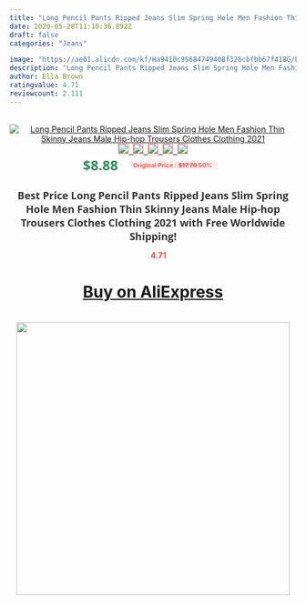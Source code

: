 ```yaml
---
title: "Long Pencil Pants Ripped Jeans Slim Spring Hole Men Fashion Thin Skinny Jeans Male Hip-hop Trousers Clothes Clothing 2021"
date: 2020-05-28T11:10:36.892Z
draft: false
categories: "Jeans"

image: "https://ae01.alicdn.com/kf/Ha9410c95684749408f326cbfbb67f418G/Long-Pencil-Pants-Ripped-Jeans-Slim-Spring-Hole-Men-Fashion-Thin-Skinny-Jeans-Male-Hip-hop.png_220x220.png"
description: "Long Pencil Pants Ripped Jeans Slim Spring Hole Men Fashion Thin Skinny Jeans Male Hip-hop Trousers Clothes Clothing 2021"
author: Ella Brown
ratingvalue: 4.71
reviewcount: 2.111
---
```

<br>
<div style="text-align: center;">
<a href="https://s.click.aliexpress.com/e/_AkjGr7" target="_blank" rel="nofollow noopener noreferrer"><img alt="Long Pencil Pants Ripped Jeans Slim Spring Hole Men Fashion Thin Skinny Jeans Male Hip-hop Trousers Clothes Clothing 2021" class="magnifier-image" src="https://ae01.alicdn.com/kf/Ha9410c95684749408f326cbfbb67f418G/Long-Pencil-Pants-Ripped-Jeans-Slim-Spring-Hole-Men-Fashion-Thin-Skinny-Jeans-Male-Hip-hop.png_220x220.png_640x640.jpg">
<br>
<img style="border:1px solid salmon" src="https://ae01.alicdn.com/kf/Ha9410c95684749408f326cbfbb67f418G/Long-Pencil-Pants-Ripped-Jeans-Slim-Spring-Hole-Men-Fashion-Thin-Skinny-Jeans-Male-Hip-hop.png_120x120.jpg">&nbsp;&nbsp;<img style="border:1px solid salmon" src="https://ae01.alicdn.com/kf/H0c7eeac24585481da781534ca24ff46fj/Long-Pencil-Pants-Ripped-Jeans-Slim-Spring-Hole-Men-Fashion-Thin-Skinny-Jeans-Male-Hip-hop.jpg_120x120.jpg">&nbsp;&nbsp;<img style="border:1px solid salmon" src="https://ae01.alicdn.com/kf/He1da5ef22bcd4ffca290b2d3cc1f1894Z/Long-Pencil-Pants-Ripped-Jeans-Slim-Spring-Hole-Men-Fashion-Thin-Skinny-Jeans-Male-Hip-hop.png_120x120.jpg">&nbsp;&nbsp;<img style="border:1px solid salmon" src="https://ae01.alicdn.com/kf/H251ff6f91c30469ab1f153bbbe9eda66W/Long-Pencil-Pants-Ripped-Jeans-Slim-Spring-Hole-Men-Fashion-Thin-Skinny-Jeans-Male-Hip-hop.png_120x120.jpg">&nbsp;&nbsp;<img style="border:1px solid salmon" src="https://ae01.alicdn.com/kf/H2cb79b8e117041f0add4f19fc903efddx/Long-Pencil-Pants-Ripped-Jeans-Slim-Spring-Hole-Men-Fashion-Thin-Skinny-Jeans-Male-Hip-hop.png_120x120.jpg"></a></div><br0>
<div style="text-align: center;"><span style="background-color: white; border: 0px; box-sizing: border-box; color: seagreen; display: inline-block; font-family: &quot;open sans&quot; , &quot;arial&quot; , &quot;helvetica&quot; , sans-serif , &quot;heiti&quot;; font-size: 24px; font-stretch: inherit; font-weight: 700; line-height: inherit; margin: 0px 10px 0px 0px; padding: 0px; vertical-align: middle;">$8.88 </span>
<span style="background: rgb(255 , 241 , 241); border-radius: 3px; border: 0px; box-sizing: border-box; color: #ff4747; display: inline-block; font-family: inherit; font-size: 12px; font-stretch: inherit; font-style: inherit; font-variant: inherit; font-weight: 600; line-height: inherit; margin: 0px; padding: 2px 5px; transform: scale(0.9); vertical-align: middle;">Original Price : <b style="text-decoration: line-through;">$17.76 </b> 50%&nbsp;&nbsp;</span></div>
<h1 style="color: #333333; display: inline-block; font-family: &quot;open sans&quot; , &quot;arial&quot; , &quot;helvetica&quot; , sans-serif , &quot;heiti&quot;; font-size: 18px; font-stretch: inherit; font-weight: 700; text-align: center;">Best Price Long Pencil Pants Ripped Jeans Slim Spring Hole Men Fashion Thin Skinny Jeans Male Hip-hop Trousers Clothes Clothing 2021 with Free Worldwide Shipping!</h1>
<div style="color: #ff4747; text-align: center;">
<img src="https://4.bp.blogspot.com/-M0ZcTcb-5uY/XleCXlxnR4I/AAAAAAAAAEc/OrjgMkXV1oMQFaCRZj5HQwOCBcu3w1FegCPcBGAYYCw/s1600/star.png" style="height: 15px;">&nbsp;<b>4.71</b></div>
<div class="button_cont" align="center"><a class="buynow_a" href="https://s.click.aliexpress.com/e/_AkjGr7" target="_blank" rel="nofollow noopener noreferrer"><H1>Buy on AliExpress</H1></a></div><br>
<div class="separator" style="clear: both; text-align: center;">
<img src="https://lh3.googleusercontent.com/-pTy5HemUv9M/XlePHvY0dAI/AAAAAAAAAE4/0nX5iRUoIWY8eMW9Dpxeirr157OZliDIgCLcBGAsYHQ/s1600/badge.gif" width="480">
</div>
